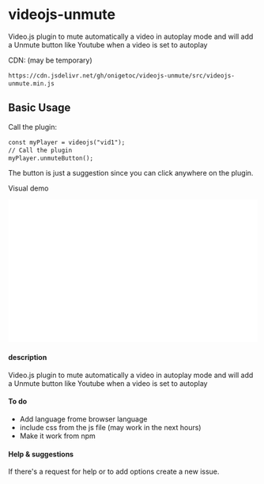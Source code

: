 # videojs-unmute
Video.js plugin to mute automatically a video in autoplay mode and will add a Unmute button like Youtube when a video is set to autoplay


CDN: (may be temporary)

    https://cdn.jsdelivr.net/gh/onigetoc/videojs-unmute/src/videojs-unmute.min.js  



## Basic Usage  

Call the plugin: 

    const myPlayer = videojs("vid1");
    // Call the plugin
    myPlayer.unmuteButton();  
    


The button is just a suggestion since you can click anywhere on the plugin.

Visual demo

![View demo](https://raw.githubusercontent.com/onigetoc/videojs-unmute/main/unmuteButon.gif)


#### description 
Video.js plugin to mute automatically a video in autoplay mode and will add a Unmute button like Youtube when a video is set to autoplay

#### To do
* Add language frome browser language
* include css from the js file (may work in the next hours)
* Make it work from npm

#### Help & suggestions 
If there's a request for help or to add options create a new issue.
